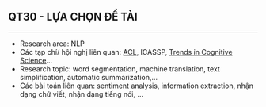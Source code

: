 ## QT30 - LỰA CHỌN ĐỀ TÀI
--------
- Research area: NLP
- Các tạp chí/ hội nghị liên quan: [ACL](https://www.aclweb.org/portal/), ICASSP, [Trends in Cognitive Science](https://www.cell.com/trends/cognitive-sciences/home)...
- Research topic: word segmentation, machine translation, text simplification, automatic summarization,...
- Các bài toán liên quan: sentiment analysis, information extraction, nhận dạng chữ viết, nhận dạng tiếng nói, ...
